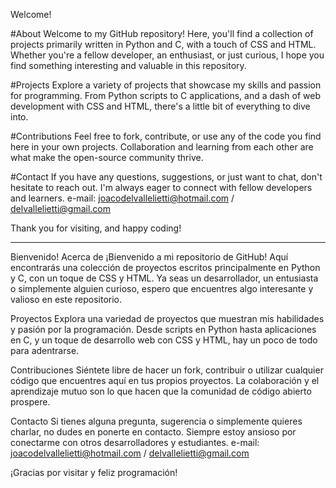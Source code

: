 Welcome!

#About
Welcome to my GitHub repository! Here, you'll find a collection of projects primarily written in Python and C, with a touch of CSS and HTML. 
Whether you're a fellow developer, an enthusiast, or just curious, I hope you find something interesting and valuable in this repository.

#Projects
Explore a variety of projects that showcase my skills and passion for programming. 
From Python scripts to C applications, and a dash of web development with CSS and HTML, there's a little bit of everything to dive into.

#Contributions
Feel free to fork, contribute, or use any of the code you find here in your own projects. 
Collaboration and learning from each other are what make the open-source community thrive.

#Contact
If you have any questions, suggestions, or just want to chat, don't hesitate to reach out. I'm always eager to connect with fellow developers and learners.
e-mail: joacodelvallelietti@hotmail.com / delvallelietti@gmail.com

Thank you for visiting, and happy coding!

------------------------------------------------------------------------------------------------------------------------------------------------------------------------------------------------------------------------------

Bienvenido!
Acerca de
¡Bienvenido a mi repositorio de GitHub! Aquí encontrarás una colección de proyectos escritos principalmente en Python y C, con un toque de CSS y HTML. 
Ya seas un desarrollador, un entusiasta o simplemente alguien curioso, espero que encuentres algo interesante y valioso en este repositorio.

Proyectos
Explora una variedad de proyectos que muestran mis habilidades y pasión por la programación. Desde scripts en Python hasta aplicaciones en C, y un toque de desarrollo web con CSS y HTML, hay un poco de todo para adentrarse.

Contribuciones
Siéntete libre de hacer un fork, contribuir o utilizar cualquier código que encuentres aquí en tus propios proyectos. La colaboración y el aprendizaje mutuo son lo que hacen que la comunidad de código abierto prospere.

Contacto
Si tienes alguna pregunta, sugerencia o simplemente quieres charlar, no dudes en ponerte en contacto. Siempre estoy ansioso por conectarme con otros desarrolladores y estudiantes.
e-mail: joacodelvallelietti@hotmail.com / delvallelietti@gmail.com

¡Gracias por visitar y feliz programación!
